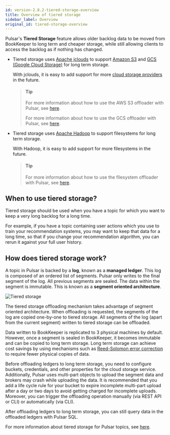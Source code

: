 ```yaml
---
id: version-2.8.2-tiered-storage-overview
title: Overview of tiered storage
sidebar_label: Overview
original_id: tiered-storage-overview
---
```


Pulsar's **Tiered Storage** feature allows older backlog data to be moved from BookKeeper to long term and cheaper storage, while still allowing clients to access the backlog as if nothing has changed. 

* Tiered storage uses [Apache jclouds](https://jclouds.apache.org) to support [Amazon S3](https://aws.amazon.com/s3/) and [GCS (Google Cloud Storage)](https://cloud.google.com/storage/) for long term storage. 

    With jclouds, it is easy to add support for more
[cloud storage providers](https://jclouds.apache.org/reference/providers/#blobstore-providers) in the future.

    > #### Tip
    > 
    > For more information about how to use the AWS S3 offloader with Pulsar, see [here](tiered-storage-aws.md).
    > 
    > For more information about how to use the GCS offloader with Pulsar, see [here](tiered-storage-gcs.md).

* Tiered storage uses [Apache Hadoop](http://hadoop.apache.org/) to support filesystems for long term storage. 

    With Hadoop, it is easy to add support for more filesystems in the future.

    > #### Tip
    > 
    > For more information about how to use the filesystem offloader with Pulsar, see [here](tiered-storage-filesystem.md).

## When to use tiered storage?

Tiered storage should be used when you have a topic for which you want to keep a very long backlog for a long time. 

For example, if you have a topic containing user actions which you use to train your recommendation systems, you may want to keep that data for a long time, so that if you change your recommendation algorithm, you can rerun it against your full user history.

## How does tiered storage work?

A topic in Pulsar is backed by a **log**, known as a **managed ledger**. This log is composed of an ordered list of segments. Pulsar only writes to the final segment of the log. All previous segments are sealed. The data within the segment is immutable. This is known as a **segment oriented architecture**.

![Tiered storage](assets/pulsar-tiered-storage.png "Tiered Storage")

The tiered storage offloading mechanism takes advantage of segment oriented architecture. When offloading is requested, the segments of the log are copied one-by-one to tiered storage. All segments of the log (apart from the current segment) written to tiered storage can be offloaded.

Data written to BookKeeper is replicated to 3 physical machines by default. However, once a segment is sealed in BookKeeper, it becomes immutable and can be copied to long term storage. Long term storage can achieve cost savings by using mechanisms such as [Reed-Solomon error correction](https://en.wikipedia.org/wiki/Reed%E2%80%93Solomon_error_correction) to require fewer physical copies of data.

Before offloading ledgers to long term storage, you need to configure buckets, credentials, and other properties for the cloud storage service. Additionally, Pulsar uses multi-part objects to upload the segment data and brokers may crash while uploading the data. It is recommended that you add a life cycle rule for your bucket to expire incomplete multi-part upload after a day or two days to avoid getting charged for incomplete uploads. Moreover, you can trigger the offloading operation manually (via REST API or CLI) or automatically (via CLI).  

After offloading ledgers to long term storage, you can still query data in the offloaded ledgers with Pulsar SQL.

For more information about tiered storage for Pulsar topics, see [here](https://github.com/apache/pulsar/wiki/PIP-17:-Tiered-storage-for-Pulsar-topics).

